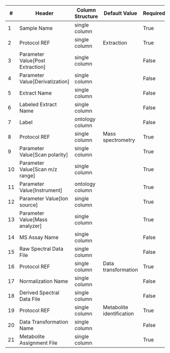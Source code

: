 | # |Header  | Column Structure  | Default Value  | Required | Min Length | Max Length |
|---|--------|-------------------|----------------|----------|------------|------------|
| 1 | Sample Name | single column |  | True | 1 | - |
| 2 | Protocol REF | single column | Extraction | True | - | - |
| 3 | Parameter Value[Post Extraction] | single column |  | False | - | - |
| 4 | Parameter Value[Derivatization] | single column |  | False | - | - |
| 5 | Extract Name | single column |  | False | - | - |
| 6 | Labeled Extract Name | single column |  | False | - | - |
| 7 | Label | ontology column |  | False | - | - |
| 8 | Protocol REF | single column | Mass spectrometry | True | - | - |
| 9 | Parameter Value[Scan polarity] | single column |  | True | 1 | - |
| 10 | Parameter Value[Scan m/z range] | single column |  | True | 1 | - |
| 11 | Parameter Value[Instrument] | ontology column |  | True | 1 | - |
| 12 | Parameter Value[Ion source] | single column |  | True | 1 | - |
| 13 | Parameter Value[Mass analyzer] | single column |  | True | 1 | - |
| 14 | MS Assay Name | single column |  | False | - | - |
| 15 | Raw Spectral Data File | single column |  | False | - | - |
| 16 | Protocol REF | single column | Data transformation | True | - | - |
| 17 | Normalization Name | single column |  | False | - | - |
| 18 | Derived Spectral Data File | single column |  | False | - | - |
| 19 | Protocol REF | single column | Metabolite identification | True | - | - |
| 20 | Data Transformation Name | single column |  | False | - | - |
| 21 | Metabolite Assignment File | single column |  | True | 1 | - |
